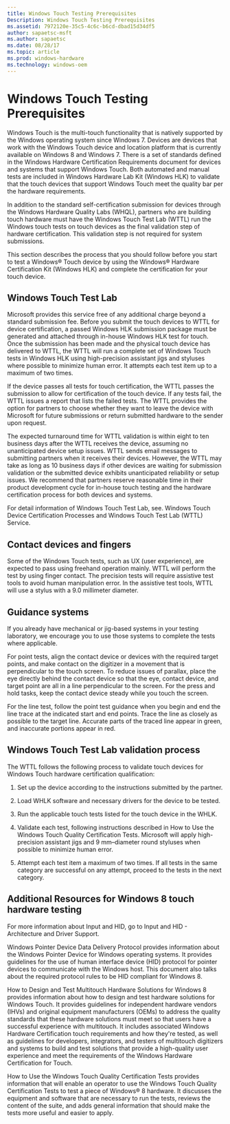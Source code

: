 ```yaml
---
title: Windows Touch Testing Prerequisites
Description: Windows Touch Testing Prerequisites
ms.assetid: 7972120e-35c5-4c6c-b6cd-dbad15d34df5
author: sapaetsc-msft
ms.author: sapaetsc
ms.date: 08/28/17
ms.topic: article
ms.prod: windows-hardware
ms.technology: windows-oem
---
```


# Windows Touch Testing Prerequisites

Windows Touch is the multi-touch functionality that is natively supported by the Windows operating system since Windows 7. Devices are devices that work with the Windows Touch device and location platform that is currently available on Windows 8 and Windows 7. There is a set of standards defined in the <xref hlink="http://msdn.microsoft.com/library/windows/hardware/hh748188">Windows Hardware Certification Requirements</b> document for devices and systems that support Windows Touch. Both automated and manual tests are included in Windows Hardware Lab Kit (Windows HLK) to validate that the touch devices that support Windows Touch meet the quality bar per the hardware requirements.

In addition to the standard self-certification submission for devices through the Windows Hardware Quality Labs (WHQL), partners who are building touch hardware must have the Windows Touch Test Lab (WTTL) run the Windows touch tests on touch devices as the final validation step of hardware certification. This validation step is not required for system submissions.

This section describes the process that you should follow before you start to test a Windows® Touch device by using the Windows® Hardware Certification Kit (Windows HLK) and complete the certification for your touch device.

## Windows Touch Test Lab

Microsoft provides this service free of any additional charge beyond a standard submission fee. Before you submit the touch devices to WTTL for device certification, a passed Windows HLK submission package must be generated and attached through in-house Windows HLK test for touch. Once the submission has been made and the physical touch device has delivered to WTTL, the WTTL will run a complete set of Windows Touch tests in Windows HLK using high-precision assistant jigs and styluses where possible to minimize human error. It attempts each test item up to a maximum of two times.

If the device passes all tests for touch certification, the WTTL passes the submission to allow for certification of the touch device. If any tests fail, the WTTL issues a report that lists the failed tests. The WTTL provides the option for partners to choose whether they want to leave the device with Microsoft for future submissions or return submitted hardware to the sender upon request.

The expected turnaround time for WTTL validation is within eight to ten business days after the WTTL receives the device, assuming no unanticipated device setup issues. WTTL sends email messages to submitting partners when it receives their devices. However, the WTTL may take as long as 10 business days if other devices are waiting for submission validation or the submitted device exhibits unanticipated reliability or setup issues. We recommend that partners reserve reasonable time in their product development cycle for in-house touch testing and the hardware certification process for both devices and systems.

For detail information of Windows Touch Test Lab, see. <xref rid="p_hlk_test.windows_touch_device_certification_processes_and_windows_touch_test_lab__wttl__service">Windows Touch Device Certification Processes and Windows Touch Test Lab (WTTL) Service</b>.

## Contact devices and fingers

Some of the Windows Touch tests, such as UX (user experience), are expected to pass using freehand operation mainly. WTTL will perform the test by using finger contact. The precision tests will require assistive test tools to avoid human manipulation error. In the assistive test tools, WTTL will use a stylus with a 9.0 millimeter diameter.

## Guidance systems

If you already have mechanical or jig-based systems in your testing laboratory, we encourage you to use those systems to complete the tests where applicable.

For point tests, align the contact device or devices with the required target points, and make contact on the digitizer in a movement that is perpendicular to the touch screen. To reduce issues of parallax, place the eye directly behind the contact device so that the eye, contact device, and target point are all in a line perpendicular to the screen. For the press and hold tasks, keep the contact device steady while you touch the screen.

For the line test, follow the point test guidance when you begin and end the line trace at the indicated start and end points. Trace the line as closely as possible to the target line. Accurate parts of the traced line appear in green, and inaccurate portions appear in red.

## Windows Touch Test Lab validation process

The WTTL follows the following process to validate touch devices for Windows Touch hardware certification qualification:

1.  Set up the device according to the instructions submitted by the partner.

2.  Load WHLK software and necessary drivers for the device to be tested.

3.  Run the applicable touch tests listed for the touch device in the WHLK.

4.  Validate each test, following instructions described in <xref hlink="http://msdn.microsoft.com/en-us/library/windows/hardware/hh872969">How to Use the Windows Touch Quality Certification Tests</b>. Microsoft will apply high-precision assistant jigs and 9 mm–diameter round styluses when possible to minimize human error.

5.  Attempt each test item a maximum of two times. If all tests in the same category are successful on any attempt, proceed to the tests in the next category.

## Additional Resources for Windows 8 touch hardware testing

For more information about Input and HID, go to <xref hlink="http://msdn.microsoft.com/en-us/library/windows/hardware/gg487435">Input and HID - Architecture and Driver Support</b>.

<xref hlink="http://msdn.microsoft.com/en-us/library/windows/hardware/br259100">Windows Pointer Device Data Delivery Protocol</b> provides information about the Windows Pointer Device for Windows operating systems. It provides guidelines for the use of human interface device (HID) protocol for pointer devices to communicate with the Windows host. This document also talks about the required protocol rules to be HID compliant for Windows 8.

<xref hlink="http://msdn.microsoft.com/en-us/library/windows/hardware/hh872968">How to Design and Test Multitouch Hardware Solutions for Windows 8</b> provides information about how to design and test hardware solutions for Windows Touch. It provides guidelines for independent hardware vendors (IHVs) and original equipment manufacturers (OEMs) to address the quality standards that these hardware solutions must meet so that users have a successful experience with multitouch. It includes associated Windows Hardware Certification touch requirements and how they're tested, as well as guidelines for developers, integrators, and testers of multitouch digitizers and systems to build and test solutions that provide a high-quality user experience and meet the requirements of the Windows Hardware Certification for Touch.

<xref hlink="http://msdn.microsoft.com/en-us/library/windows/hardware/hh872969">How to Use the Windows Touch Quality Certification Tests</b> provides information that will enable an operator to use the Windows Touch Quality Certification Tests to test a piece of Windows® 8 hardware. It discusses the equipment and software that are necessary to run the tests, reviews the content of the suite, and adds general information that should make the tests more useful and easier to apply.




